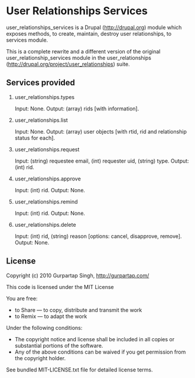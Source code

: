 User Relationships Services
==============

user_relationships_services is a Drupal (http://drupal.org) module which exposes methods, to create, maintain, destroy user relationships, to services module.

This is a complete rewrite and a different version of the original user_relationship_services module in the user_relationships (http://drupal.org/project/user_relationships) suite.

Services provided
--------

1. user_relationships.types

    Input: None.
    Output: (array) rids [with information].

2. user_relationships.list

    Input: None.
    Output: (array) user objects [with rtid, rid and relationship status for each].

3. user_relationships.request

    Input: (string) requestee email, (int) requester uid, (string) type.
    Output: (int) rid.

4. user_relationships.approve

    Input: (int) rid.
    Output: None.

5. user_relationships.remind

    Input: (int) rid.
    Output: None.

6. user_relationships.delete

    Input: (int) rid, (string) reason [options: cancel, disapprove, remove].
    Output: None.


License
-------

Copyright (c) 2010 Gurpartap Singh, http://gurpartap.com/

This code is licensed under the MIT License

You are free:

 * to Share — to copy, distribute and transmit the work
 * to Remix — to adapt the work

Under the following conditions:

 * The copyright notice and license shall be included in all copies or substantial portions of the software.
 * Any of the above conditions can be waived if you get permission from the copyright holder.

See bundled MIT-LICENSE.txt file for detailed license terms.